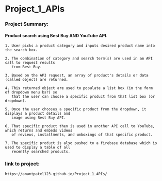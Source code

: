# Project_1_APIs


### Project Summary: 


#### Product search using Best Buy AND YouTube API. 


    1. User picks a product category and inputs desired product name into the search box.

    2. The combination of category and search term(s) are used in an API call to request results 
       from Best Buy.

    3. Based on the API request, an array of product's details or data (called object) are returned.

    4. This returned object are used to populate a list box (in the form of dropdown menu bar) so 
       that the user can choose a specific product from that list box (or dropdown).

    5. Once the user chooses a specific product from the dropdown, it displays a product details and 
       image using Best Buy API.

    6. That specific product then is used in another API call to YouTube, which returns and embeds videos 
       of reviews, installments, and unboxings of that specific product.

    7. The specific product is also pushed to a firebase database which is used to display a table of all 
       recently searched products.

 
 ### link to project:  
 
    https://anantpatel123.github.io/Project_1_APIs/ 